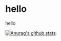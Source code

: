 # hello
hello

[![Anurag's github stats](https://github-readme-stats.vercel.app/api?username=sunmon)](https://github.com/anuraghazra/github-readme-stats)
